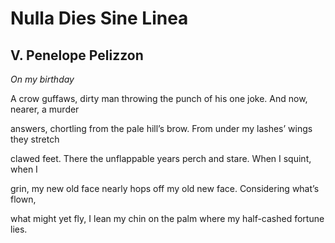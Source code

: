 # Nulla Dies Sine Linea
## V. Penelope Pelizzon
_On my birthday_

A crow guffaws, dirty man throwing the punch of his
one joke. And now, nearer, a murder

answers, chortling from the pale hill’s brow.
From under my lashes’ wings they stretch

clawed feet. There the unflappable years
perch and stare. When I squint, when I

grin, my new old face nearly hops
off my old new face. Considering what’s flown,

what might yet fly, I lean my chin
on the palm where my half-cashed fortune lies.